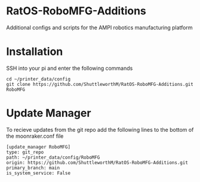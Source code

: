# RatOS-RoboMFG-Additions
Additional configs and scripts for the AMPI robotics manufacturing platform

# Installation
SSH into your pi and enter the following commands

```
cd ~/printer_data/config
git clone https://github.com/ShuttleworthM/RatOS-RoboMFG-Additions.git RoboMFG
```

# Update Manager
To recieve updates from the git repo add the following lines to the bottom of the moonraker.conf file

```
[update_manager RoboMFG]
type: git_repo
path: ~/printer_data/config/RoboMFG
origin: https://github.com/ShuttleworthM/RatOS-RoboMFG-Additions.git
primary_branch: main
is_system_service: False
```
